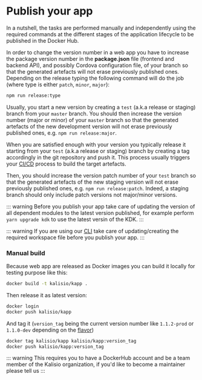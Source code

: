 # Publish your app

In a nutshell, the tasks are performed manually and independently using the required commands at the different stages of the application lifecycle to be published in the Docker Hub.

In order to change the version number in a web app you have to increase the package version number in the **package.json** file (frontend and backend API), and possibly Cordova configuration file, of your branch so that the generated artefacts will not erase previously published ones. Depending on the release typing the following command will do the job (where type is either `patch`, `minor`, `major`):
```bash
npm run release:type
```

Usually, you start a new version by creating a `test` (a.k.a release or staging) branch from your `master` branch. You should then increase the version number (major or minor) of your `master` branch so that the generated artefacts of the new development version will not erase previously published ones, e.g. `npm run release:major`.

When you are satisfied enough with your version you typically release it starting from your `test` (a.k.a release or staging) branch by creating a tag accordingly in the git repository and push it. This process usually triggers your [CI/CD](./deploy.md) process to build the target artefacts.

Then, you should increase the version patch number of your `test` branch so that the generated artefacts of the new staging version will not erase previously published ones, e.g. `npm run release:patch`. Indeed, a staging branch should only include patch versions not major/minor versions.

::: warning
Before you publish your app take care of updating the version of all dependent modules to the latest version published, for example perform `yarn upgrade kdk` to use the latest versin of the KDK.
:::

::: warning
If you are using our [CLI](../../tools/cli.md#kdk-cli) take care of updating/creating the required workspace file before you publish your app.
:::

### Manual build

Because web app are released as Docker images you can build it locally for testing purpose like this:
```bash
docker build -t kalisio/kapp .
```
Then release it as latest version:
```bash
docker login
docker push kalisio/kapp
```
And tag it (`version_tag` being the current version number like `1.1.2-prod` or `1.1.0-dev` depending on the [flavor](./deploy.md))
```bash
docker tag kalisio/kapp kalisio/kapp:version_tag
docker push kalisio/kapp:version_tag
```

::: warning
This requires you to have a DockerHub account and be a team member of the Kalisio organization, if you'd like to become a maintainer please tell us
:::
